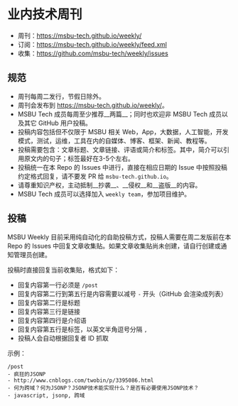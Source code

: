 # 业内技术周刊

* 周刊：<https://msbu-tech.github.io/weekly/>
* 订阅：<https://msbu-tech.github.io/weekly/feed.xml>
* 收集：<https://github.com/msbu-tech/weekly/issues>

## 规范

* 周刊每周二发行，节假日除外。
* 周刊会发布到 <https://msbu-tech.github.io/weekly/>。
* MSBU Tech 成员每周至少推荐__两篇__；同时也欢迎非 MSBU Tech 成员以及其它 GitHub 用户投稿。
* 投稿内容包括但不仅限于 MSBU 相关 Web，App，大数据，人工智能，开发模式，测试，运维，工具在内的自媒体、博客、框架、新闻、教程等。
* 投稿需要包含：文章标题、文章链接、评语或简介和标签。其中，简介可以引用原文内的句子；标签最好在3-5个左右。
* 投稿统一在本 Repo 的 Issues 中进行，直接在相应日期的 Issue 中按照投稿约定格式回复，请不要发 PR 给 `msbu-tech.github.io`。
* 请尊重知识产权，主动抵制__抄袭__、__侵权__和__盗版__的内容。
* MSBU Tech 成员可以选择加入 `weekly team`，参加项目维护。

## 投稿

MSBU Weekly 目前采用纯自动化的自助投稿方式，投稿人需要在周二发版前在本 Repo 的 Issues 中回复文章收集贴。如果文章收集贴尚未创建，请自行创建或通知管理员创建。

投稿时直接回复当前收集贴，格式如下：

* 回复内容第一行必须是 `/post`
* 回复内容第二行到第五行是内容需要以减号 `-` 开头（GitHub 会渲染成列表）
* 回复内容第二行是标题
* 回复内容第三行是链接
* 回复内容第四行是介绍语
* 回复内容第五行是标签，以英文半角逗号分隔 `,`
* 投稿人会自动根据回复者 ID 抓取

示例：

```
/post
- 疯狂的JSONP
- http://www.cnblogs.com/twobin/p/3395086.html
- 何为跨域？何为JSONP？JSONP技术能实现什么？是否有必要使用JSONP技术？
- javascript, jsonp, 跨域
```
